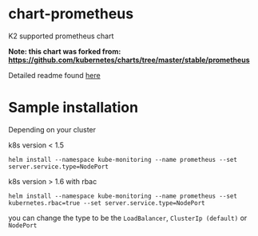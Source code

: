 # chart-prometheus
K2 supported prometheus chart

**Note: this chart was forked from: https://github.com/kubernetes/charts/tree/master/stable/prometheus**

Detailed readme found [here](./prometheus/README.md)


# Sample installation
Depending on your cluster 

k8s version < 1.5

```
helm install --namespace kube-monitoring --name prometheus --set server.service.type=NodePort
```

k8s version > 1.6 with rbac

```
helm install --namespace kube-monitoring --name prometheus --set kubernetes.rbac=true --set server.service.type=NodePort
```

you can change the type to be the `LoadBalancer`, `ClusterIp (default)` or `NodePort` 

